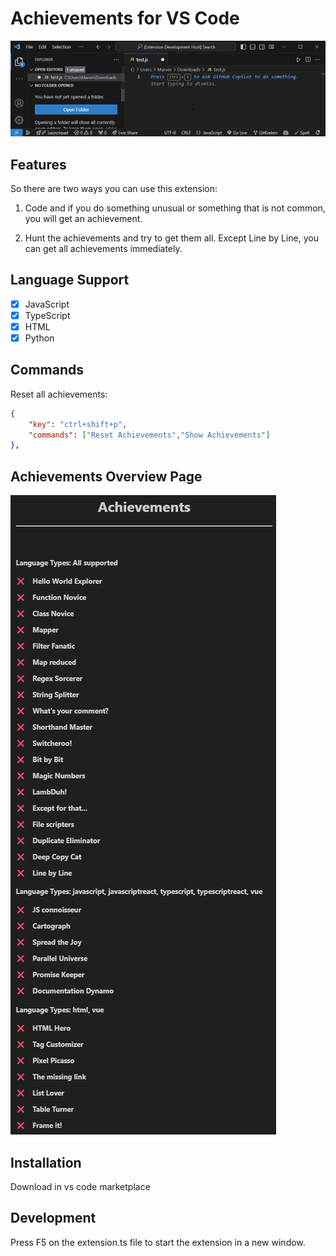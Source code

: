 # Achievements for VS Code

<img src="images/preview.gif" alt="Achievements Preview" width="1184px"/>


## Features

So there are two ways you can use this extension:

1. Code and if you do something unusual or something that is not common, you will get an achievement.

2. Hunt the achievements and try to get them all. Except Line by Line, you can get all achievements immediately.

## Language Support

- [x] JavaScript
- [x] TypeScript
- [x] HTML
- [x] Python 

## Commands

Reset all achievements:
```json
{
    "key": "ctrl+shift+p",
    "commands": ["Reset Achievements","Show Achievements"]
},

```

## Achievements Overview Page

![Achievements.png](images/Achievements.png)

## Installation

Download in vs code marketplace

## Development

Press F5 on the extension.ts file to start the extension in a new window.
